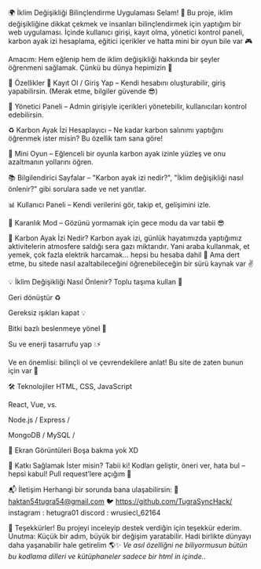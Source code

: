 🌍 İklim Değişikliği Bilinçlendirme Uygulaması
Selam! 🙋
Bu proje, iklim değişikliğine dikkat çekmek ve insanları bilinçlendirmek için yaptığım bir web uygulaması. İçinde kullanıcı girişi, kayıt olma, yönetici kontrol paneli, karbon ayak izi hesaplama, eğitici içerikler ve hatta mini bir oyun bile var 🎮

Amacım:
Hem eğlenip hem de iklim değişikliği hakkında bir şeyler öğrenmeni sağlamak. Çünkü bu dünya hepimizin 🌱

🚀 Özellikler
🔐 Kayıt Ol / Giriş Yap – Kendi hesabını oluşturabilir, giriş yapabilirsin. (Merak etme, bilgiler güvende 😎)

👑 Yönetici Paneli – Admin girişiyle içerikleri yönetebilir, kullanıcıları kontrol edebilirsin.

♻️ Karbon Ayak İzi Hesaplayıcı – Ne kadar karbon salınımı yaptığını öğrenmek ister misin? Bu özellik tam sana göre!

🎲 Mini Oyun – Eğlenceli bir oyunla karbon ayak izinle yüzleş ve onu azaltmanın yollarını öğren.

📚 Bilgilendirici Sayfalar – "Karbon ayak izi nedir?", "İklim değişikliği nasıl önlenir?" gibi sorulara sade ve net yanıtlar.

📊 Kullanıcı Paneli – Kendi verilerini gör, takip et, gelişimini izle.

🌙 Karanlık Mod – Gözünü yormamak için gece modu da var tabii 😎

🧠 Karbon Ayak İzi Nedir?
Karbon ayak izi, günlük hayatımızda yaptığımız aktivitelerin atmosfere saldığı sera gazı miktarıdır.
Yani araba kullanmak, et yemek, çok fazla elektrik harcamak… hepsi bu hesaba dahil 😬
Ama dert etme, bu sitede nasıl azaltabileceğini öğrenebileceğin bir sürü kaynak var ✌️

💡 İklim Değişikliği Nasıl Önlenir?
Toplu taşıma kullan 💺

Geri dönüştür ♻️

Gereksiz ışıkları kapat 💡

Bitki bazlı beslenmeye yönel 🥦

Su ve enerji tasarrufu yap 💧⚡

Ve en önemlisi: bilinçli ol ve çevrendekilere anlat!
Bu site de zaten bunun için var 💚

🛠️ Teknolojiler
HTML, CSS, JavaScript 

 React, Vue, vs.

Node.js / Express / 

MongoDB / MySQL /



📸 Ekran Görüntüleri
Boşa bakma yok XD

🤝 Katkı Sağlamak İster misin?
Tabii ki!
Kodları geliştir, öneri ver, hata bul – hepsi kabul!
Pull request’lere açığım 🙌

📬 İletişim
Herhangi bir sorunda bana ulaşabilirsin:
📧 haktan54tugra54@gmail.com
🐦 https://github.com/TugraSyncHack/
   instagram : hetugra01
   discord : wrusiecl_62164

🌟 Teşekkürler!
Bu projeyi inceleyip destek verdiğin için teşekkür ederim.
Unutma: Küçük bir adım, büyük bir değişim yaratabilir.
Hadi birlikte dünyayı daha yaşanabilir hale getirelim 🌎✨
_Ve asıl özelliğni ne biliyormusun bütün bu kodlama dilleri ve kütüphaneler sadece bir html in içinde.._
